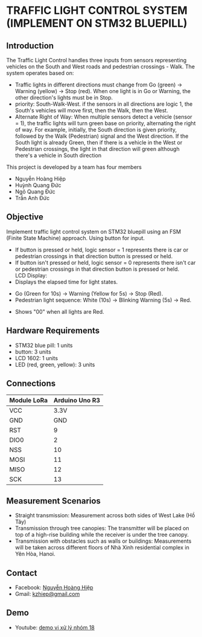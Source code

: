 # TRAFFIC LIGHT CONTROL SYSTEM (IMPLEMENT ON STM32 BLUEPILL)

## Introduction

The Traffic Light Control handles three inputs from sensors representing vehicles on the South and West roads and pedestrian crossings - Walk. The system operates based on:
- Traffic lights in different directions must change from Go (green) -> Warning (yellow) -> Stop (red). When one light is in Go or Warning, the other direction's lights must be in Stop.
- priority: South-Walk-West. if the sensors in all directions are logic 1, the South's vehicles will move first, then the Walk, then the West.
- Alternate Right of Way: When multiple sensors detect a vehicle (sensor = 1), the traffic lights will turn green base on priority, alternating the right of way. For example, initially, the South direction is given priority, followed by the Walk (Pedestrian) signal and the West direction. If the South light is already Green, then if there is a vehicle in the West or Pedestrian crossings, the light in that direction will green although there's a vehicle in South direction

This project is developed by a team has four members
- Nguyễn Hoàng Hiệp
- Huỳnh Quang Đức
- Ngô Quang Đức
- Trần Anh Đức

## Objective

Implement traffic light control system on STM32 bluepill using an FSM (Finite State Machine) approach.
Using button for input. 
- If button is pressed or held, logic sensor = 1 represents there is car or pedestrian crossings in that direction button is pressed or held.
- If button isn't pressed or held, logic sensor = 0 represents there isn't car or pedestrian crossings in that direction button is pressed or held.  
LCD Display:
- Displays the elapsed time for light states.
+ Go (Green for 10s) → Warning (Yellow for 5s) → Stop (Red).
+ Pedestrian light sequence: White (10s) → Blinking Warning (5s) → Red.
- Shows "00" when all lights are Red.


## Hardware Requirements
- STM32 blue pill: 1 units
- button: 3 units
- LCD 1602: 1 units 
- LED (red, green, yellow): 3 units

## Connections
| Module LoRa | Arduino Uno R3 |
|-------------|----------------|
| VCC         | 3.3V           |
| GND         | GND            |
| RST         | 9              |
| DIO0        | 2              |
| NSS         | 10             |
| MOSI        | 11             |
| MISO        | 12             |
| SCK         | 13             |

## Measurement Scenarios
- Straight transmission: Measurement across both sides of West Lake (Hồ Tây)
- Transmission through tree canopies: The transmitter will be placed on top of a high-rise building while the receiver is under the tree canopy.
- Transmission with obstacles such as walls or buildings: Measurements will be taken across different floors of Nhà Xinh residential complex in Yên Hòa, Hanoi.

## Contact

- Facebook: [Nguyễn Hoàng Hiệp](https://www.facebook.com/profile.php?id=100009669068016)
- Gmail: kzhiep@gmail.com

## Demo

- Youtube: [demo vi xử lý nhóm 18](https://www.youtube.com/watch?v=T2hlrNRj5pM)








